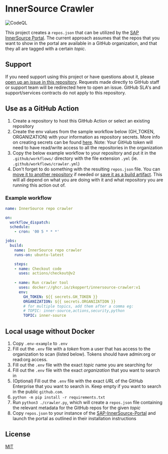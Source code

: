 # InnerSource Crawler

![CodeQL](https://github.com/zkoppert/innersource-crawler/actions/workflows/codeql-analysis.yml/badge.svg)

This project creates a `repos.json` that can be utilized by the [SAP InnerSource Portal][SAP-InnerSource-Portal]. The current approach assumes that the repos that you want to show in the portal are available in a GitHub organization, and that they all are tagged with a certain _topic_.

## Support

If you need support using this project or have questions about it, please [open up an issue in this repository](https://github.com/zkoppert/innersource-crawler/issues). Requests made directly to GitHub staff or support team will be redirected here to open an issue. GitHub SLA's and support/services contracts do not apply to this repository.

## Use as a GitHub Action

1. Create a repository to host this GitHub Action or select an existing repository
1. Create the env values from the sample workflow below (GH_TOKEN, ORGANIZATION) with your information as repository secrets. More info on creating secrets can be found [here](https://docs.github.com/en/actions/security-guides/encrypted-secrets).
Note: Your GitHub token will need to have read/write access to all the repositories in the organization
1. Copy the below example workflow to your repository and put it in the `.github/workflows/` directory with the file extension `.yml` (ie. `.github/workflows/crawler.yml`)
1. Don't forget to do something with the resulting `repos.json` file. You can [move it to another repository](https://github.com/marketplace/actions/push-a-file-to-another-repository) if needed or [save it as a build artifact](https://github.com/actions/upload-artifact). This will all depend on what you are doing with it and what repository you are running this action out of.

### Example workflow

```yaml
name: InnerSource repo crawler

on:
  workflow_dispatch:
  schedule:
    - cron: '00 5 * * *'

jobs:
  build:
    name: InnerSource repo crawler
    runs-on: ubuntu-latest

    steps:
    - name: Checkout code
      uses: actions/checkout@v2
    
    - name: Run crawler tool
      uses: docker://ghcr.io/zkoppert/innersource-crawler:v1
      env:
        GH_TOKEN: ${{ secrets.GH_TOKEN }}
        ORGANIZATION: ${{ secrets.ORGANIZATION }}
        # for multiple topics, add them after a comma eg:
        # TOPIC: inner-source,actions,security,python
        TOPIC: inner-source
```

## Local usage without Docker

1. Copy `.env-example` to `.env`
1. Fill out the `.env` file with a _token_ from a user that has access to the organization to scan (listed below). Tokens should have admin:org or read:org access.
1. Fill out the `.env` file with the exact _topic_ name you are searching for
1. Fill out the `.env` file with the exact _organization_ that you want to search in
1. (Optional) Fill out the `.env` file with the exact _URL_ of the GitHub Enterprise that you want to search in. Keep empty if you want to search in the  public `github.com`.
1. `python -m pip install -r requirements.txt`
1. Run `python3 ./crawler.py`, which will create a `repos.json` file containing the relevant metadata for the GitHub repos for the given _topic_
1. Copy `repos.json` to your instance of the [SAP-InnerSource-Portal][SAP-InnerSource-Portal] and launch the portal as outlined in their installation instructions

[SAP-InnerSource-Portal]: https://github.com/sap/project-portal-for-InnerSource

## License

[MIT](LICENSE)

